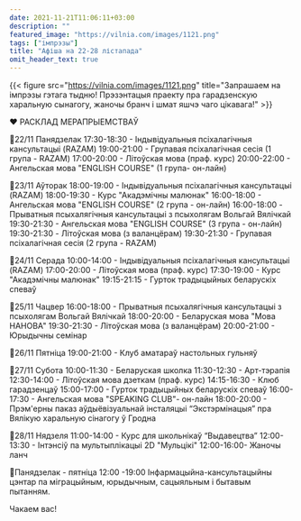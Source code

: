 ```yaml
---
date: 2021-11-21T11:06:11+03:00
description: ""
featured_image: "https://vilnia.com/images/1121.png"
tags: ["імпрэзы"]
title: "Афіша на 22-28 лістапада"
omit_header_text: true
---
```

{{< figure src="https://vilnia.com/images/1121.png" title="Запрашаем на імпрэзы гэтага тыдню! Прэзэнтацыя праекту пра гарадзенскую харальную сынагогу, жаночы бранч і шмат яшчэ чаго цікавага!" >}}

❤️‍ РАСКЛАД МЕРАПРЫЕМСТВАЎ

📌22/11 Панядзелак
17:30-18:30 - Індывідуальныя псіхалагічныя кансультацыі (RAZAM)
19:00-21:00 - Групавая псіхалагічная сесія (1 група - RAZAM)
17:00-20:00 - Літоўская мова (праф. курс)
20:00-22:00 - Ангельская мова "ENGLISH COURSE" (1 група- он-лайн)

📌23/11 Аўторак
18:00-19:00 - Індывідуальныя псіхалагічныя кансультацыі (RAZAM)
18:00-19:30 - Курс "Акадэмічны малюнак"
16:00-18:00 - Ангельская мова "ENGLISH COURSE" (2 група - он-лайн)
16:00-18:00 - Прыватныя псыхалягічныя кансультацыі з псыхолягам Вольгай Вялічкай
19:30-21:30 - Ангельская мова "ENGLISH COURSE" (3 група - он-лайн) 
19:30-21:30 - Літоўская мова (з валанцёрам)
19:30-21:30 - Групавая псіхалагічная сесія (2 група - RAZAM)

📌24/11 Серада
10:00-14:00 - Індывідуальныя псіхалагічныя кансультацыі (RAZAM)
17:00-20:00 - Літоўская мова (праф. курс)
17:30-19:00 - Курс "Акадэмічны малюнак"
19:15-21:15 - Гурток традыцыйных беларускіх спеваў

📌25/11 Чацвер
16:00-18:00 - Прыватныя псыхалягічныя кансультацыі з псыхолягам Вольгай Вялічкай
18:00-20:00 - Беларуская мова "Мова НАНОВА"
19:30-21:30 - Літоўская мова (з валанцёрам)
20:00-21:00 - Юрыдычны семінар

📌26/11 Пятніца
19:00-21:00 - Клуб аматараў настольных гульняў

📌27/11 Субота
10:00-11:30 - Беларуская школка
11:30-12:30 - Арт-тэрапія
12:30-14:00 - Літоўская мова дзеткам (праф. курс)
14:15-16:30 - Клюб гарадзенцаў
15:00-17:00 - Гурток традыцыйных беларускіх спеваў
16:00-17:30 - Ангельская мова "SPEAKING CLUB"- он-лайн
18:00-20:00 - Прэм'ерны паказ аўдыёвізуальнай інсталяцыі “Экстэрмінацыя” пра Вялікую харальную сінагогу ў Гродна

📌28/11 Нядзеля
11:00-14:00 - Курс для школьнікаў “Выдавецтва”
12:00-13:30 - Інтэнсіў па мультыплікацыі 2D "Мульцікі"
12:00-16:00- Жаночы ланч

📍Панядзелак - пятніца 12:00 -19:00
Інфармацыйна-кансультацыйны цэнтар па міграцыйным, юрыдычным, сацыяльным і бытавым пытанням.

Чакаем вас!